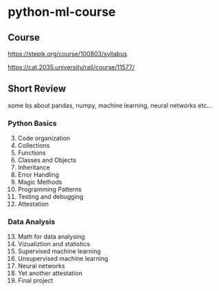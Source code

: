 # python-ml-course

## Course

https://stepik.org/course/100803/syllabus

https://cat.2035.university/rall/course/11577/

## Short Review

some bs about pandas, numpy, machine learning, neural networks etc...

### Python Basics

3. Code organization
4. Collections
5. Functions
6. Classes and Objects
7. Inheritance
8. Error Handling
9. Magic Methods
10. Programming Patterns
11. Testing and debugging
12. Attestation

### Data Analysis

13. Math for data analysing
14. Vizualiztion and statistics
15. Supervised machine learning
16. Unsupervised machine learning
17. Neural networks
18. Yet another attestation
19. Final project
